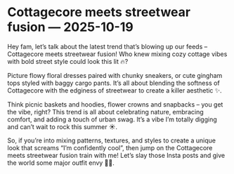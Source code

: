 # Cottagecore meets streetwear fusion — 2025-10-19

Hey fam, let’s talk about the latest trend that’s blowing up our feeds – Cottagecore meets streetwear fusion! Who knew mixing cozy cottage vibes with bold street style could look this lit 🔥?

Picture flowy floral dresses paired with chunky sneakers, or cute gingham tops styled with baggy cargo pants. It’s all about blending the softness of Cottagecore with the edginess of streetwear to create a killer aesthetic ✨.

Think picnic baskets and hoodies, flower crowns and snapbacks – you get the vibe, right? This trend is all about celebrating nature, embracing comfort, and adding a touch of urban swag. It’s a vibe I’m totally digging and can’t wait to rock this summer ☀️.

So, if you’re into mixing patterns, textures, and styles to create a unique look that screams “I’m confidently cool”, then jump on the Cottagecore meets streetwear fusion train with me! Let’s slay those Insta posts and give the world some major outfit envy 💅🏼.